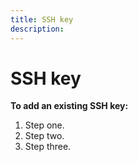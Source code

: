 ```yaml
---
title: SSH key
description:
---
```


# SSH key

**To add an existing SSH key:**

1. Step one.
1. Step two.
1. Step three.

<!-- link definitions -->
